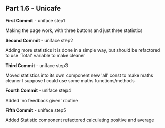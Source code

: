 ## Part 1.6 - Unicafe


**First Commit** - uniface step1

Making the page work, with three buttons and just three statistics



**Second Commit** - uniface step2

Adding more statistics
It is done in a simple way, but should be refactored to use 'Total' variable to make cleaner


**Third Commit** - uniface step3

Moved statistics into its own component
new 'all' const to make maths cleaner
I suppose I could use some maths functions/methods



**Fourth Commit** - uniface step4

Added 'no feedback given' routine



**Fifth Commit** - uniface step5

Added Statistic component
refactored calculating positive and average








